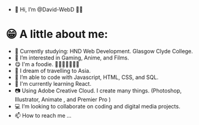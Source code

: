 - 👋 Hi, I’m @David-WebD 🏳️‍🌈
  
# 😁 A little about me:
- 🏫 Currently studying: HND Web Development. Glasgow Clyde College. 
- 👀 I’m interested in Gaming, Anime, and Films.
- 😋 I'm a foodie. 🍒🍓🥝🍌🍅🍑🍍
- 🏯 I dream of travelling to Asia.
- 🌱 I’m able to code with Javascript, HTML, CSS, and SQL.
- 🏫 I'm currently learning React.
- 📷 Using Adobe Creative Cloud. I create many things.  (Photoshop, Illustrator, Animate , and Premier Pro )
- 💻 I’m looking to collaborate on coding and digital media projects.
- 📫 How to reach me ...

<!---
David-WebD/David-WebD is a ✨ special ✨ repository because its `README.md` (this file) appears on your GitHub profile.
You can click the Preview link to take a look at your changes.
--->
